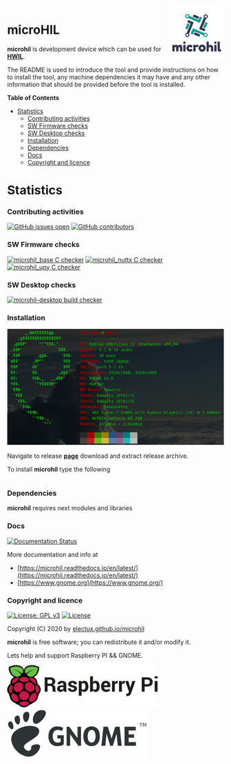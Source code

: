 <img align="right" src="https://raw.githubusercontent.com/electux/microhil/master/docs/microhil_logo.png" width="25%">

# microHIL

**microhil** is development device which can be used for **[HWIL](https://en.wikipedia.org/wiki/Hardware-in-the-loop_simulation)**.

The README is used to introduce the tool and provide instructions on
how to install the tool, any machine dependencies it may have and any
other information that should be provided before the tool is installed.

<!-- START doctoc generated TOC please keep comment here to allow auto update -->
<!-- DON'T EDIT THIS SECTION, INSTEAD RE-RUN doctoc TO UPDATE -->
**Table of Contents**

- [Statistics](#statistics)
    - [Contributing activities](#contributing-activities)
    - [SW Firmware checks](#sw-firmware-checks)
    - [SW Desktop checks](#sw-desktop-checks)
    - [Installation](#installation)
    - [Dependencies](#dependencies)
    - [Docs](#docs)
    - [Copyright and licence](#copyright-and-licence)

<!-- END doctoc generated TOC please keep comment here to allow auto update -->

# Statistics

### Contributing activities

[![GitHub issues open](https://img.shields.io/github/issues/electux/microhil.svg)](https://github.com/electux/microhil/issues) [![GitHub contributors](https://img.shields.io/github/contributors/electux/microhil.svg)](https://github.com/electux/microhil/graphs/contributors)

### SW Firmware checks

[![microhil_base C checker](https://github.com/electux/microhil/actions/workflows/microhil_base_c_checker.yml/badge.svg)](https://github.com/electux/microhil/actions/workflows/microhil_base_c_checker.yml) [![microhil_nuttx C checker](https://github.com/electux/microhil/actions/workflows/microhil_nuttx_c_checker.yml/badge.svg)](https://github.com/electux/microhil/actions/workflows/microhil_nuttx_c_checker.yml) [![microhil_upy C checker](https://github.com/electux/microhil/actions/workflows/microhil_upy_c_checker.yml/badge.svg)](https://github.com/electux/microhil/actions/workflows/microhil_upy_c_checker.yml)

### SW Desktop checks

[![microhil-desktop build checker](https://github.com/electux/microhil/actions/workflows/microhil_desktop_cc_checker.yml/badge.svg)](https://github.com/electux/microhil/actions/workflows/microhil_desktop_cc_checker.yml)

### Installation

![Debian Linux OS](https://raw.githubusercontent.com/electux/microhil/master/docs/debtux.png)

Navigate to release **[page](https://github.com/electux/microhil/releases)** download and extract release archive.

To install **microhil** type the following
```

```

### Dependencies

**microhil** requires next modules and libraries

### Docs

[![Documentation Status](https://readthedocs.org/projects/microhil/badge/?version=latest)](https://microhil.readthedocs.io/projects/microhil/en/latest/?badge=latest)

More documentation and info at
* [https://microhil.readthedocs.io/en/latest/](https://microhil.readthedocs.io/en/latest/)
* [https://www.gnome.org](https://www.gnome.org/)

### Copyright and licence

[![License: GPL v3](https://img.shields.io/badge/License-GPLv3-blue.svg)](https://www.gnu.org/licenses/gpl-3.0) [![License](https://img.shields.io/badge/License-Apache%202.0-blue.svg)](https://opensource.org/licenses/Apache-2.0)

Copyright (C) 2020 by [electux.github.io/microhil](https://electux.github.io/microhil)

**microhil** is free software; you can redistribute it and/or modify it.

Lets help and support Raspberry PI && GNOME.

<a href="https://www.raspberrypi.org/donate/">
<img src="https://raw.githubusercontent.com/electux/microhil/master/docs/RPi.png" alt="RPi" width="350" height="98">
</a> <a href="https://www.gnome.org/support-gnome/donate/">
<img src="https://raw.githubusercontent.com/electux/microhil/master/docs/GNOME.png" alt="GNOME" width="327" height="115">
</a>

